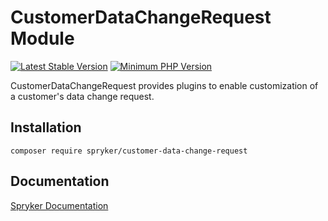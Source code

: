 # CustomerDataChangeRequest Module
[![Latest Stable Version](https://poser.pugx.org/spryker/customer-data-change-request/v/stable.svg)](https://packagist.org/packages/spryker/customer-data-change-request)
[![Minimum PHP Version](https://img.shields.io/badge/php-%3E%3D%208.3-8892BF.svg)](https://php.net/)

CustomerDataChangeRequest provides plugins to enable customization of a customer's data change request.

## Installation

```
composer require spryker/customer-data-change-request
```

## Documentation

[Spryker Documentation](https://docs.spryker.com)
